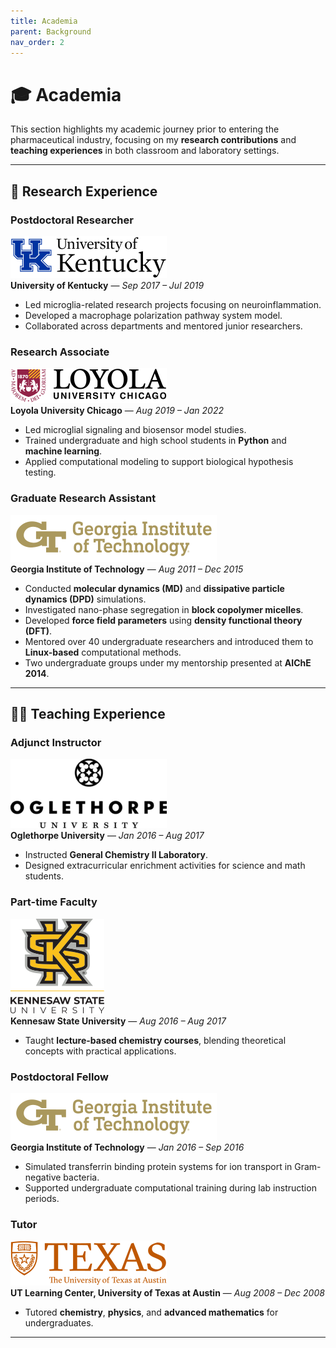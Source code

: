 ```yaml
---
title: Academia
parent: Background
nav_order: 2
---
```


# 🎓 Academia

This section highlights my academic journey prior to entering the pharmaceutical industry, focusing on my **research contributions** and **teaching experiences** in both classroom and laboratory settings.

---

## 🧪 Research Experience

### **Postdoctoral Researcher**  
![uk](/images/University_of_Kentucky_logo.png)   
**University of Kentucky** — *Sep 2017 – Jul 2019*  
- Led microglia-related research projects focusing on neuroinflammation.  
- Developed a macrophage polarization pathway system model.  
- Collaborated across departments and mentored junior researchers.
  
  
   

### **Research Associate**  
![luc](/images/Loyola_University_Chicago_logo.png)   
**Loyola University Chicago** — *Aug 2019 – Jan 2022*  
- Led microglial signaling and biosensor model studies.  
- Trained undergraduate and high school students in **Python** and **machine learning**.  
- Applied computational modeling to support biological hypothesis testing.

   
   
### **Graduate Research Assistant**  
![gt](/images/Georgia_Tech_logo_2021.png)   
**Georgia Institute of Technology** — *Aug 2011 – Dec 2015*  
- Conducted **molecular dynamics (MD)** and **dissipative particle dynamics (DPD)** simulations.  
- Investigated nano-phase segregation in **block copolymer micelles**.  
- Developed **force field parameters** using **density functional theory (DFT)**.  
- Mentored over 40 undergraduate researchers and introduced them to **Linux-based** computational methods.  
- Two undergraduate groups under my mentorship presented at **AIChE 2014**.

---

## 👨‍🏫 Teaching Experience

### **Adjunct Instructor**  
![ou](/images/Oglethorpe_University_logo.png)   
**Oglethorpe University** — *Jan 2016 – Aug 2017*  
- Instructed **General Chemistry II Laboratory**.  
- Designed extracurricular enrichment activities for science and math students.

### **Part-time Faculty**  
![ksu](/images/Kennesaw_State_University.png)   
**Kennesaw State University** — *Aug 2016 – Aug 2017*  
- Taught **lecture-based chemistry courses**, blending theoretical concepts with practical applications.

### **Postdoctoral Fellow**  
![gt](/images/Georgia_Tech_logo_2021.png)   
**Georgia Institute of Technology** — *Jan 2016 – Sep 2016*  
- Simulated transferrin binding protein systems for ion transport in Gram-negative bacteria.  
- Supported undergraduate computational training during lab instruction periods.

### **Tutor** 
![ut](/images/University_of_Texas_at_Austin_logo.png)  
**UT Learning Center, University of Texas at Austin** — *Aug 2008 – Dec 2008*  
- Tutored **chemistry**, **physics**, and **advanced mathematics** for undergraduates.

---
